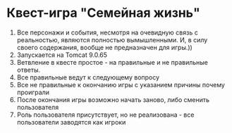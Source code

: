 # Квест-игра "Семейная жизнь"


1. Все персонажи и события, несмотря на очевидную связь с реальностью, являются полностью вымышленными.
   И, в силу своего содержания, вообще не предназначен для игры.))
2. Запускается на Tomcat 9.0.65
3. Ветвление в квесте простое - на правильные и не правильные ответы. 
4. Все правильные ведут к следующему вопросу
5. Все не правильные к окончанию игры с указанием причины почему проиграли
6. После окончания игры возможно начать заново, либо сменить пользователя
7. Роль пользователя присутствует, но не реализована - все пользователи заводятся как игроки
